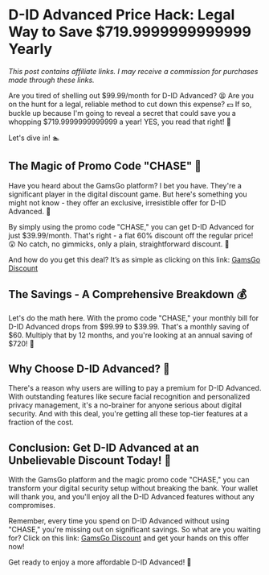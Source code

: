 # D-ID Advanced Price Hack: Legal Way to Save $719.9999999999999 Yearly

*This post contains affiliate links. I may receive a commission for purchases made through these links.*

Are you tired of shelling out $99.99/month for D-ID Advanced? 😫 Are you on the hunt for a legal, reliable method to cut down this expense? 💵 If so, buckle up because I'm going to reveal a secret that could save you a whopping $719.9999999999999 a year! YES, you read that right! 🎉

Let's dive in! 🏊

## The Magic of Promo Code "CHASE" 🎩

Have you heard about the GamsGo platform? I bet you have. They're a significant player in the digital discount game. But here's something you might not know - they offer an exclusive, irresistible offer for D-ID Advanced. 👀

By simply using the promo code "CHASE," you can get D-ID Advanced for just $39.99/month. That's right - a flat 60% discount off the regular price! 😲 No catch, no gimmicks, only a plain, straightforward discount. 💯

And how do you get this deal? It’s as simple as clicking on this link: [GamsGo Discount](https://www.gamsgo.com/partner/ykeX7B) 

## The Savings - A Comprehensive Breakdown 💰

Let's do the math here. With the promo code "CHASE," your monthly bill for D-ID Advanced drops from $99.99 to $39.99. That's a monthly saving of $60. Multiply that by 12 months, and you're looking at an annual saving of $720! 👏

## Why Choose D-ID Advanced? 💾

There's a reason why users are willing to pay a premium for D-ID Advanced. With outstanding features like secure facial recognition and personalized privacy management, it's a no-brainer for anyone serious about digital security. And with this deal, you're getting all these top-tier features at a fraction of the cost.

## Conclusion: Get D-ID Advanced at an Unbelievable Discount Today! 🏁

With the GamsGo platform and the magic promo code "CHASE," you can transform your digital security setup without breaking the bank. Your wallet will thank you, and you'll enjoy all the D-ID Advanced features without any compromises.

Remember, every time you spend on D-ID Advanced without using "CHASE," you're missing out on significant savings. So what are you waiting for? Click on this link: [GamsGo Discount](https://www.gamsgo.com/partner/ykeX7B) and get your hands on this offer now!

Get ready to enjoy a more affordable D-ID Advanced! 🥳
